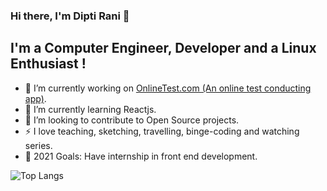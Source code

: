 ### Hi there, I'm Dipti Rani 👋

## I'm a Computer Engineer, Developer and a Linux Enthusiast !

- 🔭 I’m currently working on [OnlineTest.com (An online test conducting app)](https://github.com/diptirani16/OnlineTest.com.git).
- 🌱 I’m currently learning Reactjs.
- 👯 I’m looking to contribute to Open Source projects.
- :zap: I love teaching, sketching, travelling, binge-coding and watching series.
- 🥅 2021 Goals: Have internship in front end development.
 
![Top Langs](https://github-language-stats.vercel.app/api/top-langs?username=diptirani16)
